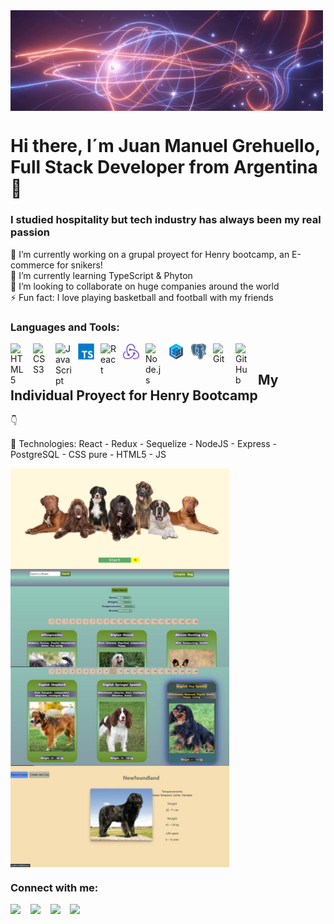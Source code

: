 <img align="center" width= "500px" src='inicio.gif' />

# Hi there, I´m Juan Manuel Grehuello, Full Stack Developer from Argentina👋

### I studied hospitality but tech industry has always been my real passion

🔭 I’m currently working on a grupal proyect for Henry bootcamp, an E-commerce for snikers! <br />
🌱 I’m currently learning TypeScript & Phyton <br />
👯 I’m looking to collaborate on huge companies around the world <br />
⚡ Fun fact: I love playing basketball and football with my friends <br />

### Languages and Tools:

<img align="left" alt="HTML5" width="26px" src="https://cdn.jsdelivr.net/gh/devicons/devicon/icons/html5/html5-original.svg" style="padding-right:10px;" />
<img align="left" alt="CSS3" width="26px" src="https://cdn.jsdelivr.net/gh/devicons/devicon/icons/css3/css3-original.svg" style="padding-right:10px;" />
<img align="left" alt="JavaScript" width="26px" src="https://cdn.jsdelivr.net/gh/devicons/devicon/icons/javascript/javascript-original.svg" style="padding-right:10px;" />
<img align="left" alt="TypeScript" width="26px" src="https://github.com/devicons/devicon/blob/master/icons/typescript/typescript-original.svg" style="padding-right:10px;" />
<img align="left" alt="React" width="26px" src="https://cdn.jsdelivr.net/gh/devicons/devicon/icons/react/react-original.svg" style="padding-right:10px;" />
<img align="left" alt="Redux" width="26px" src="https://github.com/devicons/devicon/blob/master/icons/redux/redux-original.svg" style="padding-right:10px;" />
<img align="left" alt="Node.js" width="26px" src="https://cdn.jsdelivr.net/gh/devicons/devicon/icons/nodejs/nodejs-original.svg" style="padding-right:10px;" />
<img align="left" alt="Sequelize" width="26px" src="https://github.com/devicons/devicon/blob/master/icons/sequelize/sequelize-original.svg" style="padding-right:10px;" />
<img align="left" alt="PostgreSql" width="26px" src="https://github.com/devicons/devicon/blob/v2.14.0/icons/postgresql/postgresql-original.svg" style="padding-right:10px;" />
<img align="left" alt="Git" width="26px" src="https://cdn.jsdelivr.net/gh/devicons/devicon/icons/git/git-original.svg" style="padding-right:10px;" />
<img align="left" alt="GitHub" width="26px" src="https://user-images.githubusercontent.com/3369400/139447912-e0f43f33-6d9f-45f8-be46-2df5bbc91289.png" style="padding-right:10px;" />

<br />

## My Individual Proyect for Henry Bootcamp
👇

🚀 Technologies: 
React - Redux - Sequelize - NodeJS - Express - PostgreSQL - CSS pure - HTML5 - JS

<img align="left" width= "350px" src='landingPage.jfif' />
<img align="center" width= "350px" src='homePage.jfif' />
<img align="left" width= "350px" src='cardsDetail.jfif' />
<img align="center" width= "350px" src='breedDetail.jfif' />

### Connect with me:

[<img src="https://img.icons8.com/color/50/000000/twitter--v2.png"/>](https://twitter.com/manugrehuello)
&nbsp;&nbsp;
[<img src="https://img.icons8.com/color/50/000000/linkedin.png"/>](https://www.linkedin.com/in/juanmanuelgrehuello-dev/)
&nbsp;&nbsp;
[<img src="https://img.icons8.com/color/50/000000/instagram-new--v2.png"/>](https://www.instagram.com/juangrehuello/)
&nbsp;&nbsp;
[<img src="https://img.icons8.com/office/45/000000/whatsapp--v3.png"/>](https://wa.link/6ebc6h)
&nbsp;&nbsp;


<br />
<br />